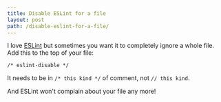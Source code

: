 ```yaml
---
title: Disable ESLint for a file
layout: post
path: /disable-eslint-for-a-file/
---
```


I love [ESLint](http://eslint.org/) but sometimes you want it to completely ignore a whole file. Add this to the top of your file:

    /* eslint-disable */

It needs to be in `/* this kind */` of comment, not `// this kind`.

And ESLint won't complain about your file any more!
